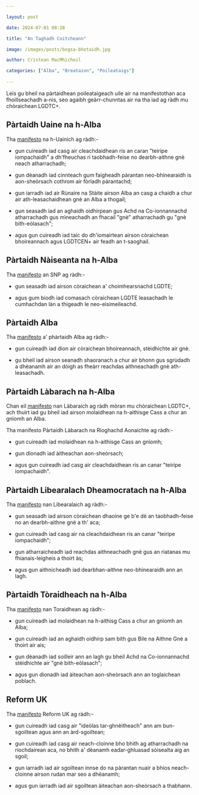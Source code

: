 ```yaml
---

layout: post

date: 2024-07-01 08:28

title: "An Taghadh Coitcheann"

image: /images/posts/bogsa-bhotaidh.jpg

author: Crìstean MacMhìcheil

categories: ["Alba", "Breatainn", "Poileataigs"]
  
---
```


Leis gu bheil na pàrtaidhean poileataigeach uile air na manifestothan aca fhoillseachadh a-nis, seo agaibh geàrr-chunntas air na tha iad ag ràdh mu chòraichean LGDTC+.

## Pàrtaidh Uaine na h-Alba

Tha [manifesto](https://greens.scot/sites/default/files/SGP-Westminster-Manifesto-2024-web.pdf) na h-Uainich ag ràdh:-

* gun cuireadh iad casg air cleachdaidhean ris an caran "teiripe iompachaidh" a dh'fheuchas ri taobhadh-feise no dearbh-aithne gnè neach atharrachadh;

* gun dèanadh iad cinnteach gum faigheadh pàrantan neo-bhìnearaidh is aon-sheòrsach cothrom air fòrladh pàrantachd;

* gun iarradh iad air Rùnaire na Stàite airson Alba an casg a chaidh a chur air ath-leasachaidhean gnè an Alba a thogail;

* gun seasadh iad an aghaidh oidhirpean gus Achd na Co-ionnannachd atharrachadh gus mìneachadh an fhacail "gnè" atharrachadh gu "gnè bith-eòlasach";

* agus gun cuireadh iad taic do dh'iomairtean airson còraichean bhoireannach agus LGDTCEN+ air feadh an t-saoghail.

## Pàrtaidh Nàiseanta na h-Alba

Tha [manifesto](https://s3-eu-west-2.amazonaws.com/www.snp.org/uploads/2024/06/2024-06-20b-SNP-General-Election-Manifesto-2024_interactive.pdf) an SNP ag ràdh:-

* gun seasadh iad airson còraichean a' choimhearsnachd LGDTE;

* agus gum biodh iad comasach còraichean LGDTE leasachadh le cumhachdan làn a thigeadh le neo-eisimeileachd.

## Pàrtaidh Alba

Tha [manifesto](https://www.albaparty.org/where_we_stand) a' phàrtaidh Alba ag ràdh:-

* gun cuireadh iad dìon air còraichean bhoireannach, stèidhichte air gnè.

* gu bheil iad airson seanadh shaoranach a chur air bhonn gus sgrùdadh a dhèanamh air an dòigh as fheàrr reachdas aithneachadh gnè ath-leasachadh.

## Pàrtaidh Làbarach na h-Alba

Chan eil [manifesto](https://labour.org.uk/wp-content/uploads/2024/06/Scottish-Labour-Manifesto-2024.pdf) nan Làbaraich ag ràdh mòran mu chòraichean LGDTC+, ach thuirt iad gu bheil iad airson molaidhean na h-aithisge Cass a chur an gnìomh an Alba.

Tha manifesto Pàrtaidh Làbarach na Rìoghachd Aonaichte ag ràdh:-

* gun cuireadh iad molaidhean na h-aithisge Cass an gnìomh;

* gun dìonadh iad àitheachan aon-sheòrsach;

* agus gun cuireadh iad casg air cleachdaidhean ris an canar "teiripe iompachaidh".

## Pàrtaidh Libearalach Dheamocratach na h-Alba

Tha [manifesto](https://www.scotlibdems.org.uk/fairdeal) nan Libearalaich ag ràdh:-

* gun seasadh iad airson còraichean dhaoine ge b'e dè an taobhadh-feise no an dearbh-aithne gnè a th' aca;

* gun cuireadh iad casg air na cleachdaidhean ris an canar "teiripe iompachaidh";

* gun atharraicheadh iad reachdas aithneachadh gnè gus an riatanas mu fhianais-leigheis a thoirt às;

* agus gun aithnicheadh iad dearbhan-aithne neo-bhìnearaidh ann an lagh.

## Pàrtaidh Tòraidheach na h-Alba

Tha [manifesto](https://www.scottishconservatives.com/wp-content/uploads/2024/06/GE24_Scotland-Manifesto_DIGITAL.pdf) nan Toraidhean ag ràdh:-

* gun cuireadh iad molaidhean na h-aithisg Cass a chur an gnìomh an Alba;

* gun cuireadh iad an aghaidh oidhirp sam bith gus Bile na Aithne Gnè a thoirt air ais;

* gun dèanadh iad soilleir ann an lagh gu bheil Achd na Co-ionnannachd stèidhichte air "gnè bith-eòlasach";

* agus gun dìonadh iad àiteachan aon-sheòrsach ann an toglaichean poblach.

## Reform UK

Tha [manifesto](https://assets.nationbuilder.com/reformuk/pages/253/attachments/original/1718625371/Reform_UK_Our_Contract_with_You.pdf?1718625371) Reform UK ag ràdh:-

* gun cuireadh iad casg air "ideòlas tar-ghnèitheach" ann am bun-sgoiltean agus ann an àrd-sgoiltean;

* gun cuireadh iad casg air neach-cloinne bho bhith ag atharrachadh na riochdairean aca, no bhith a' dèanamh eadar-ghluasad sòisealta aig an sgoil;

* gun iarradh iad air sgoiltean innse do na pàrantan nuair a bhios neach-cloinne airson rudan mar seo a dhèanamh;

* agus gun iarradh iad air sgoiltean àiteachan aon-sheòrsach a thabhann.